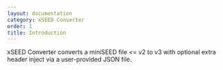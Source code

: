 ```yaml
---
layout: documentation
category: xSEED Converter
order: 1
title: Introduction
---
```


xSEED Converter converts a miniSEED file <= v2 to v3 with optional extra header inject via a user-provided JSON file.